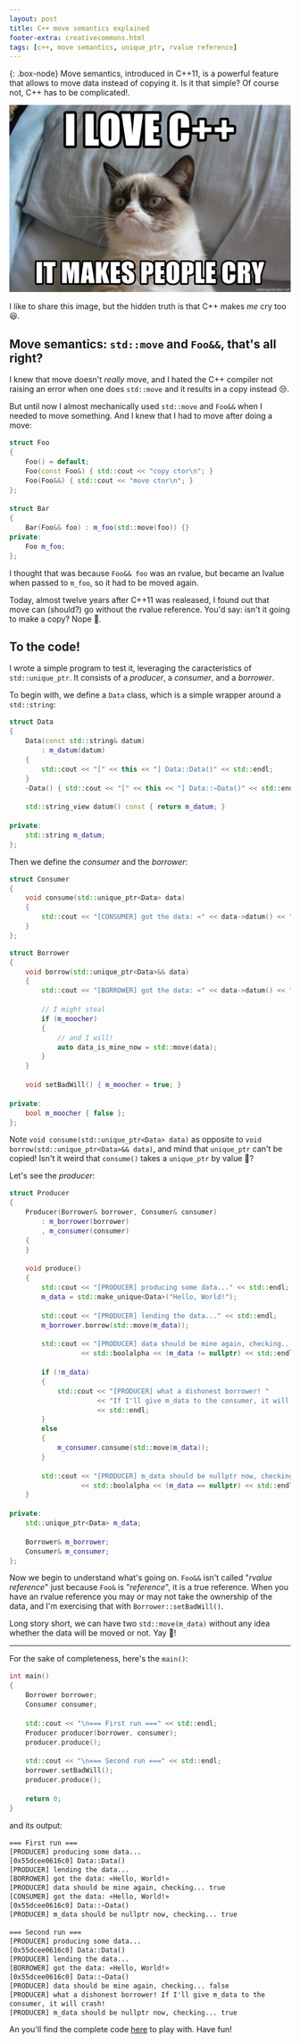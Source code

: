 ```yaml
---
layout: post
title: C++ move semantics explained
footer-extra: creativecommons.html
tags: [c++, move semantics, unique_ptr, rvalue reference]
---
```


{: .box-node}
Move semantics, introduced in C++11, is a powerful feature that allows to move data instead of copying it. Is it that simple? Of course not, C++ has to be complicated!.

![C++ makes people cry](/assets/img/c++_makes_people_cry.jpg)

I like to share this image, but the hidden truth is that C++ makes *me* cry too 😆.

## Move semantics: `std::move` and `Foo&&`, that's all right?

I knew that move doesn't *really* move, and I hated the C++ compiler not raising an error when one does `std::move` and it results in a copy instead 😒.

But until now I almost mechanically used `std::move` and `Foo&&` when I needed to move something. And I knew that I had to move after doing a move:
```c++
struct Foo
{
    Foo() = default;
    Foo(const Foo&) { std::cout << "copy ctor\n"; }
    Foo(Foo&&) { std::cout << "move ctor\n"; }
};

struct Bar
{
    Bar(Foo&& foo) : m_foo(std::move(foo)) {}
private:
    Foo m_foo;
};
```
I thought that was because `Foo&& foo` was an rvalue, but became an lvalue when passed to `m_foo`, so it had to be moved again.

Today, almost twelve years after C++11 was realeased, I found out that move can (should?) go without the rvalue reference.
You'd say: isn't it going to make a copy? Nope 🤨.

## To the code!
I wrote a simple program to test it, leveraging the caracteristics of `std::unique_ptr`.
It consists of a *producer*, a *consumer*, and a *borrower*.

To begin with, we define a `Data` class, which is a simple wrapper around a `std::string`:
```c++
struct Data
{
    Data(const std::string& datum)
        : m_datum(datum)
    {
        std::cout << "[" << this << "] Data::Data()" << std::endl;
    }
    ~Data() { std::cout << "[" << this << "] Data::~Data()" << std::endl; }

    std::string_view datum() const { return m_datum; }

private:
    std::string m_datum;
};
```

Then we define the *consumer* and the *borrower*:
```c++
struct Consumer
{
    void consume(std::unique_ptr<Data> data)
    {
        std::cout << "[CONSUMER] got the data: «" << data->datum() << "»" << std::endl;
    }
};
```

```c++
struct Borrower
{
    void borrow(std::unique_ptr<Data>&& data)
    {
        std::cout << "[BORROWER] got the data: «" << data->datum() << "»" << std::endl;

        // I might steal
        if (m_moocher)
        {
            // and I will!
            auto data_is_mine_now = std::move(data);
        }
    }

    void setBadWill() { m_moocher = true; }

private:
    bool m_moocher { false };
};
```
Note `void consume(std::unique_ptr<Data> data)` as opposite to `void borrow(std::unique_ptr<Data>&& data)`, and mind that `unique_ptr` can't be copied!
Isn't it weird that `consume()` takes a `unique_ptr` by value 🤔?


Let's see the *producer*:
```c++
struct Producer
{
    Producer(Borrower& borrower, Consumer& consumer)
        : m_borrower(borrower)
        , m_consumer(consumer)
    {
    }

    void produce()
    {
        std::cout << "[PRODUCER] producing some data..." << std::endl;
        m_data = std::make_unique<Data>("Hello, World!");

        std::cout << "[PRODUCER] lending the data..." << std::endl;
        m_borrower.borrow(std::move(m_data));

        std::cout << "[PRODUCER] data should be mine again, checking... "
                  << std::boolalpha << (m_data != nullptr) << std::endl;

        if (!m_data)
        {
            std::cout << "[PRODUCER] what a dishonest borrower! "
                      << "If I'll give m_data to the consumer, it will crash!"
                      << std::endl;
        }
        else
        {
            m_consumer.consume(std::move(m_data));
        }

        std::cout << "[PRODUCER] m_data should be nullptr now, checking... "
                  << std::boolalpha << (m_data == nullptr) << std::endl;
    }

private:
    std::unique_ptr<Data> m_data;

    Borrower& m_borrower;
    Consumer& m_consumer;
};
```

Now we begin to understand what's going on.
`Foo&&` isn't called "*rvalue reference*" just because `Foo&` is "*reference*", it is a true reference.
When you have an rvalue reference you may or may not take the ownership of the data, and I'm exercising that with `Borrower::setBadWill()`.

Long story short, we can have two `std::move(m_data)` without any idea whether the data will be moved or not.
Yay 🤡!

---

For the sake of completeness, here's the `main()`:

```c++
int main()
{
    Borrower borrower;
    Consumer consumer;

    std::cout << "\n=== First run ===" << std::endl;
    Producer producer(borrower, consumer);
    producer.produce();

    std::cout << "\n=== Second run ===" << std::endl;
    borrower.setBadWill();
    producer.produce();

    return 0;
}
```
and its output:
```
=== First run ===
[PRODUCER] producing some data...
[0x55dcee0616c0] Data::Data()
[PRODUCER] lending the data...
[BORROWER] got the data: «Hello, World!»
[PRODUCER] data should be mine again, checking... true
[CONSUMER] got the data: «Hello, World!»
[0x55dcee0616c0] Data::~Data()
[PRODUCER] m_data should be nullptr now, checking... true

=== Second run ===
[PRODUCER] producing some data...
[0x55dcee0616c0] Data::Data()
[PRODUCER] lending the data...
[BORROWER] got the data: «Hello, World!»
[0x55dcee0616c0] Data::~Data()
[PRODUCER] data should be mine again, checking... false
[PRODUCER] what a dishonest borrower! If I'll give m_data to the consumer, it will crash!
[PRODUCER] m_data should be nullptr now, checking... true
```

An you'll find the complete code [here](/assets/code/unique-ptr-ownership.cpp) to play with. Have fun!